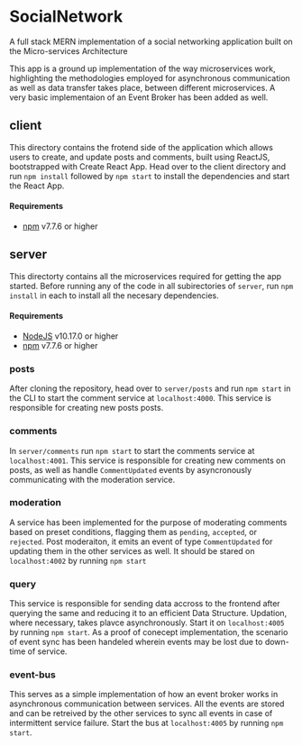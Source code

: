 # SocialNetwork
A full stack MERN implementation of a social networking application built on the Micro-services Architecture

This app is a ground up implementation of the way microservices work, highlighting the methodologies employed for asynchronous communication as well as data transfer takes place, between different microservices. A very basic implementaion of an Event Broker has been added as well. 

## client
This directory contains the frotend side of the application which allows users to create, and update posts and comments, built using ReactJS, bootstrapped with Create React App. Head over to the client directory and run `npm install` followed by `npm start` to install the dependencies and start the React App. 

#### Requirements
- [npm](https://www.npmjs.com/package/npm) v7.7.6 or higher


## server
This directorty contains all the microservices required for getting the app started. Before running any of the code in all subirectories of `server`, run `npm install` in each to install all the necesary dependencies.

#### Requirements
 - [NodeJS](https://nodejs.org/en/) v10.17.0 or higher
 - [npm](https://www.npmjs.com/package/npm) v7.7.6 or higher

### posts
After cloning the repository, head over to `server/posts` and run `npm start` in the CLI to start the comment service at `localhost:4000`. This service is responsible for creating new posts posts.

### comments
In `server/comments` run `npm start` to start the comments service at `localhost:4001`. This service is responsible for creating new comments on posts, as well as handle `CommentUpdated` events by asyncronously communicating with the moderation service. 

### moderation
A service has been implemented for the purpose of moderating comments based on preset conditions, flagging them as `pending`, `accepted`, or `rejected`. Post moderaiton, it emits an event of type `CommentUpdated` for updating them in the other services as well. It should be stared on `localhost:4002` by running `npm start` 

### query
This service is responsible for sending data accross to the frontend after querying the same and reducing it to an efficient Data Structure. Updation, where necessary, takes plavce asynchronously. Start it on `localhost:4005` by running `npm start`. As a proof of conecept implementation, the scenario of event sync has been handeled wherein events may be lost due to down-time of service. 


### event-bus
This serves as a simple implementation of how an event broker works in asynchronous communication between services. All the events are stored and can be retreived by the other services to sync all events in case of intermittent service failure. Start the bus at `localhost:4005` by running `npm start`.



